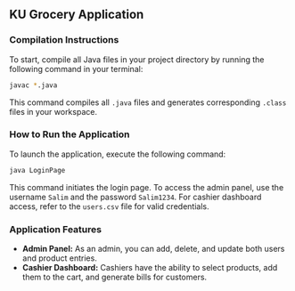 ## KU Grocery Application 

### Compilation Instructions

To start, compile all Java files in your project directory by running the following command in your terminal:

```bash
javac *.java
```

This command compiles all `.java` files and generates corresponding `.class` files in your workspace.

### How to Run the Application

To launch the application, execute the following command:

```bash
java LoginPage
```

This command initiates the login page. To access the admin panel, use the username `Salim` and the password `Salim1234`. For cashier dashboard access, refer to the `users.csv` file for valid credentials.

### Application Features

- **Admin Panel:** As an admin, you can add, delete, and update both users and product entries.
- **Cashier Dashboard:** Cashiers have the ability to select products, add them to the cart, and generate bills for customers.